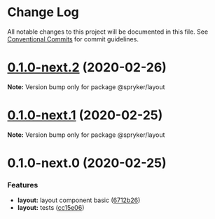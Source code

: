 # Change Log

All notable changes to this project will be documented in this file.
See [Conventional Commits](https://conventionalcommits.org) for commit guidelines.

# [0.1.0-next.2](https://github.com/spryker/ui-components/compare/@spryker/layout@0.1.0-next.1...@spryker/layout@0.1.0-next.2) (2020-02-26)

**Note:** Version bump only for package @spryker/layout





# [0.1.0-next.1](https://github.com/spryker/ui-components/compare/@spryker/layout@0.1.0-next.0...@spryker/layout@0.1.0-next.1) (2020-02-25)

**Note:** Version bump only for package @spryker/layout





# 0.1.0-next.0 (2020-02-25)


### Features

* **layout:** layout component basic ([6712b26](https://github.com/spryker/ui-components/commit/6712b261b7f4cffb91e18d07cab4128438cb3472))
* **layout:** tests ([cc15e06](https://github.com/spryker/ui-components/commit/cc15e06416a5e5c07a5bf85907d67430bc990981))
